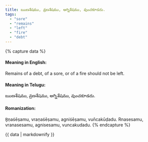 ```yaml
---
title: ఋణశేషము, వ్రణశేషము, అగ్నిశేషము, వుంచకూడదు.
tags:
  - "sore"
  - "remains"
  - "left"
  - "fire"
  - "debt"
---
```


{% capture data %}
#### Meaning in English:
Remains of a debt, of a sore, or of a fire should not be left.

#### Meaning in Telugu:
ఋణశేషము, వ్రణశేషము, అగ్నిశేషము, వుంచకూడదు.

#### Romanization:
R̥ṇaśēṣamu, vraṇaśēṣamu, agniśēṣamu, vun̄cakūḍadu.
Rnasesamu, vranasesamu, agnisesamu, vuncakudadu.
{% endcapture %}

{{ data | markdownify }}

